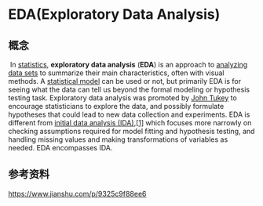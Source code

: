 # EDA(Exploratory Data Analysis)

## 概念

​     In [statistics](https://en.wikipedia.org/wiki/Statistics), **exploratory data analysis** (**EDA**) is an approach to [analyzing](https://en.wikipedia.org/wiki/Data_analysis) [data sets](https://en.wikipedia.org/wiki/Data_set) to summarize their main characteristics, often with visual methods. A [statistical model](https://en.wikipedia.org/wiki/Statistical_model) can be used or not, but primarily EDA is for seeing what the data can tell us beyond the formal modeling or hypothesis testing task. Exploratory data analysis was promoted by [John Tukey](https://en.wikipedia.org/wiki/John_Tukey) to encourage statisticians to explore the data, and possibly formulate hypotheses that could lead to new data collection and experiments. EDA is different from [initial data analysis (IDA)](https://en.wikipedia.org/wiki/Data_analysis#Initial_data_analysis),[[1\]](https://en.wikipedia.org/wiki/Exploratory_data_analysis#cite_note-1) which focuses more narrowly on checking assumptions required for model fitting and hypothesis testing, and handling missing values and making transformations of variables as needed. EDA encompasses IDA.

## 参考资料

https://www.jianshu.com/p/9325c9f88ee6